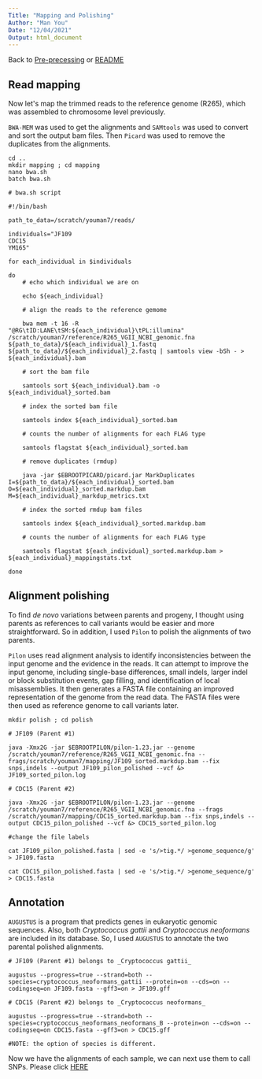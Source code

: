 ```yaml
---
Title: "Mapping and Polishing"
Author: "Man You"
Date: "12/04/2021"
Output: html_document
---
```

Back to [Pre-precessing](https://github.com/manyou7/bio722_project_genomic_variations/blob/3361a74fb74382bfb4f92567513722da75cf1b3d/1_pre_processing.md) or [README](https://github.com/manyou7/bio722_project_genomic_variations/blob/01e4810d1d0725e7a8bde9d12f16d0368fbc6666/README.md)

## Read mapping

Now let's map the trimmed reads to the reference genome (R265), which was assembled to chromosome level previously.

```BWA-MEM``` was used to get the alignments and ```SAMtools``` was used to convert and sort the output bam files. Then ```Picard``` was used to remove the duplicates from the alignments. 

```{bash}
cd ..
mkdir mapping ; cd mapping
nano bwa.sh
batch bwa.sh
```

```{bash}
# bwa.sh script

#!/bin/bash

path_to_data=/scratch/youman7/reads/

individuals="JF109
CDC15
YM165"

for each_individual in $individuals

do
    # echo which individual we are on                                           
                        
    echo ${each_individual}

    # align the reads to the reference gemome                                    
                        
    bwa mem -t 16 -R "@RG\tID:LANE\tSM:${each_individual}\tPL:illumina" /scratch/youman7/reference/R265_VGII_NCBI_genomic.fna ${path_to_data}/${each_individual}_1.fastq ${path_to_data}/${each_individual}_2.fastq | samtools view -bSh - > ${each_individual}.bam

    # sort the bam file                                                         
                        
    samtools sort ${each_individual}.bam -o ${each_individual}_sorted.bam

    # index the sorted bam file                                                 
                        
    samtools index ${each_individual}_sorted.bam
    
    # counts the number of alignments for each FLAG type
    
    samtools flagstat ${each_individual}_sorted.bam
    
    # remove duplicates (rmdup)
    
    java -jar $EBROOTPICARD/picard.jar MarkDuplicates I=${path_to_data}/${each_individual}_sorted.bam O=${each_individual}_sorted.markdup.bam M=${each_individual}_markdup_metrics.txt

    # index the sorted rmdup bam files
    
    samtools index ${each_individual}_sorted.markdup.bam
    
    # counts the number of alignments for each FLAG type
    
    samtools flagstat ${each_individual}_sorted.markdup.bam > ${each_individual}_mappingstats.txt
              
done
```

## Alignment polishing

To find _de novo_ variations between parents and progeny, I thought using parents as references to call variants would be easier and more straightforward. So in addition, I used ```Pilon``` to polish the alignments of two parents. 

```Pilon``` uses read alignment analysis to identify inconsistencies between the input genome and the evidence in the reads. It can attempt to improve the input genome, including single-base differences, small indels, larger indel or block substitution events, gap filling, and identification of local misassemblies. It then generates a FASTA file containing an improved representation of the genome from the read data. The FASTA files were then used as reference genome to call variants later.

```{bash}
mkdir polish ; cd polish

# JF109 (Parent #1)

java -Xmx2G -jar $EBROOTPILON/pilon-1.23.jar --genome /scratch/youman7/reference/R265_VGII_NCBI_genomic.fna -- frags/scratch/youman7/mapping/JF109_sorted.markdup.bam --fix snps,indels --output JF109_pilon_polished --vcf &> JF109_sorted_pilon.log

# CDC15 (Parent #2)

java -Xmx2G -jar $EBROOTPILON/pilon-1.23.jar --genome /scratch/youman7/reference/R265_VGII_NCBI_genomic.fna --frags /scratch/youman7/mapping/CDC15_sorted.markdup.bam --fix snps,indels --output CDC15_pilon_polished --vcf &> CDC15_sorted_pilon.log

#change the file labels

cat JF109_pilon_polished.fasta | sed -e 's/>tig.*/ >genome_sequence/g' > JF109.fasta

cat CDC15_pilon_polished.fasta | sed -e 's/>tig.*/ >genome_sequence/g' > CDC15.fasta
```

## Annotation

```AUGUSTUS``` is a program that predicts genes in eukaryotic genomic sequences. Also, both _Cryptococcus gattii_ and _Cryptococcus neoformans_ are included in its database. So, I used ```AUGUSTUS``` to annotate the two parental polished alignments.

```{bash}
# JF109 (Parent #1) belongs to _Cryptococcus gattii_

augustus --progress=true --strand=both --species=cryptococcus_neoformans_gattii --protein=on --cds=on --codingseq=on JF109.fasta --gff3=on > JF109.gff

# CDC15 (Parent #2) belongs to _Cryptococcus neoformans_

augustus --progress=true --strand=both --species=cryptococcus_neoformans_neoformans_B --protein=on --cds=on --codingseq=on CDC15.fasta --gff3=on > CDC15.gff

#NOTE: the option of species is different. 
```

Now we have the alignments of each sample, we can next use them to call SNPs. Please click [HERE](https://github.com/manyou7/bio722_project_genomic_variations/blob/01e4810d1d0725e7a8bde9d12f16d0368fbc6666/3_variant_calling.md)


